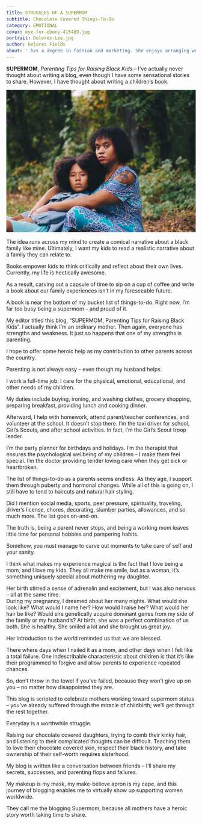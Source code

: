 ```yaml
---
title: STRUGGLES OF A SUPERMOM
subtitle: Chocolate Covered Things-To-Do 
category: EMOTIONAL
cover: eye-for-ebony-415489.jpg
portrait: Delores-Lee.jpg
author: Delores Fields
about: ' has a degree in fashion and marketing. She enjoys arranging weddings, proms, and others special event planning. She enjoys being a mom and finds added joy being a creative.'
---
```


**SUPERMOM**, *Parenting Tips for Raising Black Kids* – I’ve actually never thought about writing a blog, even though I have some sensational stories to share. However, I have thought about writing a children’s book.

![unsplash.com](./eye-for-ebony-415489.jpg)

The idea runs across my mind to create a comical narrative about a black family like mine. Ultimately, I want my kids to read a realistic narrative about a family they can relate to.

Books empower kids to think critically and reflect about their own lives. Currently, my life is hectically awesome. 

As a result, carving out a capsule of time to sip on a cup of coffee and write a book about our family experiences isn’t in my foreseeable future.  

A book is near the bottom of my bucket list of things-to-do. Right now, I’m far too busy being a supermom – and proud of it.

My editor titled this blog, “SUPERMOM, Parenting Tips for Raising Black Kids”. I actually think I’m an ordinary mother. Then again, everyone has strengths and weakness. It just so happens that one of my strengths is parenting. 

I hope to offer some heroic help as my contribution to other parents across the country.

Parenting is not always easy – even though my husband helps.

I work a full-time job. I care for the physical, emotional, educational, and other needs of my children.

My duties include buying, ironing, and washing clothes, grocery shopping, preparing breakfast, providing lunch and cooking dinner.

Afterward, I help with homework, attend parent/teacher conferences, and volunteer at the school. 
It doesn’t stop there.  I’m the taxi driver for school, Girl’s Scouts, and after school activities.  In fact, I’m the Girl’s Scout troop leader. 

I’m the party planner for birthdays and holidays. I’m the therapist that ensures the psychological wellbeing of my children – I make them feel special. I’m the doctor providing tender loving care when they get sick or heartbroken.

The list of things-to-do as a parents seems endless. As they age, I support them through puberty and hormonal changes. While all of this is going on, I still have to tend to haircuts and natural hair styling. 
   
Did I mention social media, sports, peer pressure, spirituality, traveling, driver’s license, chores, decorating, slumber parties, allowances, and so much more. The list goes on-and-on.

The truth is, being a parent never stops, and being a working mom leaves little time for personal hobbies and pampering habits.

Somehow, you must manage to carve out moments to take care of self and your sanity.
 
I think what makes my experience magical is the fact that I love being a mom, and I love my kids. They all make me smile, but as a woman, it’s something uniquely special about mothering my daughter. 

Her birth stirred a sense of adrenalin and excitement, but I was also nervous – all at the same time.  
During my pregnancy, I dreamed about her many nights. What would she look like? What would I name her? How would I raise her? What would her hair be like? Would she genetically acquire dominant genes from my side of the family or my husband’s? At birth, she was a perfect combination of us both. She is healthy. She smiled a lot and she brought us great joy. 

Her introduction to the world reminded us that we are blessed. 

There where days when I nailed it as a mom, and other days when I felt like a total failure. One indescribable characteristic about children is that it’s like their programmed to forgive and allow parents to experience repeated chances. 

So, don’t throw in the towel if you’ve failed, because they won’t give up on you – no matter how disappointed they are. 

This blog is scripted to celebrate mothers working toward supermom status – you’ve already suffered through the miracle of childbirth; we’ll get through the rest together.

Everyday is a worthwhile struggle.

Raising our chocolate covered daughters, trying to comb their kinky hair, and listening to their complicated thoughts can be difficult. Teaching them to love their chocolate covered skin, respect their black history, and take ownership of their self-worth requires sisterhood. 

My blog is written like a conversation between friends – I’ll share my secrets, successes, and parenting flops and failures. 

My makeup is my mask, my make-believe apron is my cape, and this journey of blogging enables me to virtually show up supporting women worldwide. 

They call me the blogging Supermom, because all mothers have a heroic story worth taking time to share.

